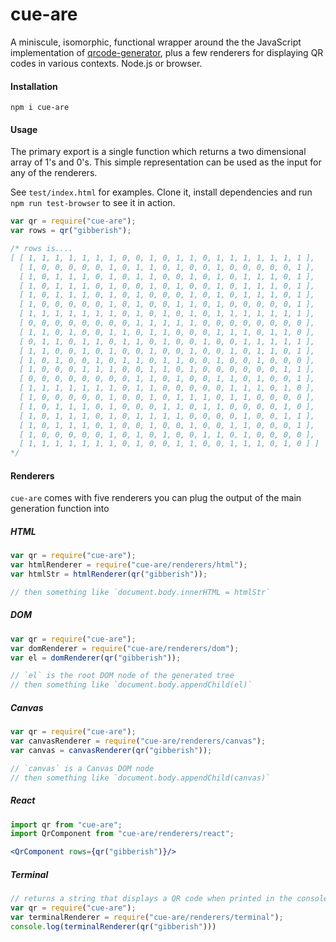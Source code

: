 # cue-are

A miniscule, isomorphic, functional wrapper around the the JavaScript implementation of [qrcode-generator](https://github.com/kazuhikoarase/), plus a few renderers for displaying QR codes in various contexts. Node.js or browser.

#### Installation

```npm i cue-are```

#### Usage

The primary export is a single function which returns a two dimensional array of 1's and 0's. This simple representation can be used as the input for any of the renderers.

See `test/index.html` for examples. Clone it, install dependencies and run `npm run test-browser` to see it in action.

```js
var qr = require("cue-are");
var rows = qr("gibberish");

/* rows is....
[ [ 1, 1, 1, 1, 1, 1, 1, 0, 0, 1, 0, 1, 1, 0, 1, 1, 1, 1, 1, 1, 1 ],
  [ 1, 0, 0, 0, 0, 0, 1, 0, 1, 1, 0, 1, 0, 0, 1, 0, 0, 0, 0, 0, 1 ],
  [ 1, 0, 1, 1, 1, 0, 1, 0, 1, 1, 0, 0, 1, 0, 1, 0, 1, 1, 1, 0, 1 ],
  [ 1, 0, 1, 1, 1, 0, 1, 0, 0, 1, 0, 1, 0, 0, 1, 0, 1, 1, 1, 0, 1 ],
  [ 1, 0, 1, 1, 1, 0, 1, 0, 1, 0, 0, 0, 1, 0, 1, 0, 1, 1, 1, 0, 1 ],
  [ 1, 0, 0, 0, 0, 0, 1, 0, 1, 0, 0, 1, 1, 0, 1, 0, 0, 0, 0, 0, 1 ],
  [ 1, 1, 1, 1, 1, 1, 1, 0, 1, 0, 1, 0, 1, 0, 1, 1, 1, 1, 1, 1, 1 ],
  [ 0, 0, 0, 0, 0, 0, 0, 0, 1, 1, 1, 1, 1, 0, 0, 0, 0, 0, 0, 0, 0 ],
  [ 1, 1, 0, 1, 0, 0, 1, 1, 0, 1, 1, 0, 0, 0, 1, 1, 1, 0, 1, 1, 0 ],
  [ 0, 1, 1, 0, 1, 1, 0, 1, 1, 0, 1, 0, 0, 1, 0, 0, 1, 1, 1, 1, 1 ],
  [ 1, 1, 0, 0, 1, 0, 1, 0, 0, 1, 0, 0, 1, 0, 0, 1, 0, 1, 1, 0, 1 ],
  [ 1, 0, 1, 0, 0, 1, 0, 1, 1, 0, 1, 1, 0, 0, 1, 0, 0, 1, 0, 0, 0 ],
  [ 1, 0, 0, 0, 1, 1, 1, 0, 0, 1, 1, 0, 1, 0, 0, 0, 0, 0, 0, 1, 1 ],
  [ 0, 0, 0, 0, 0, 0, 0, 0, 1, 1, 0, 1, 0, 0, 1, 1, 0, 1, 0, 0, 1 ],
  [ 1, 1, 1, 1, 1, 1, 1, 0, 1, 1, 0, 0, 0, 0, 0, 1, 1, 1, 0, 1, 0 ],
  [ 1, 0, 0, 0, 0, 0, 1, 0, 0, 1, 0, 1, 1, 1, 0, 1, 1, 0, 0, 0, 0 ],
  [ 1, 0, 1, 1, 1, 0, 1, 0, 0, 0, 1, 1, 0, 1, 1, 0, 0, 0, 0, 1, 0 ],
  [ 1, 0, 1, 1, 1, 0, 1, 0, 1, 1, 1, 1, 0, 0, 0, 0, 1, 0, 0, 1, 1 ],
  [ 1, 0, 1, 1, 1, 0, 1, 0, 0, 1, 0, 0, 1, 0, 0, 1, 1, 0, 0, 0, 1 ],
  [ 1, 0, 0, 0, 0, 0, 1, 0, 1, 0, 1, 0, 0, 1, 1, 0, 1, 0, 0, 0, 0 ],
  [ 1, 1, 1, 1, 1, 1, 1, 0, 1, 0, 0, 1, 1, 0, 0, 1, 1, 1, 0, 1, 0 ] ]
*/
```

#### Renderers

`cue-are` comes with five renderers you can plug the output of the main generation function into


##### HTML

```js
var qr = require("cue-are");
var htmlRenderer = require("cue-are/renderers/html");
var htmlStr = htmlRenderer(qr("gibberish"));

// then something like `document.body.innerHTML = htmlStr`
```

##### DOM

```js
var qr = require("cue-are");
var domRenderer = require("cue-are/renderers/dom");
var el = domRenderer(qr("gibberish"));

// `el` is the root DOM node of the generated tree
// then something like `document.body.appendChild(el)`
```

##### Canvas

```js
var qr = require("cue-are");
var canvasRenderer = require("cue-are/renderers/canvas");
var canvas = canvasRenderer(qr("gibberish"));

// `canvas` is a Canvas DOM node
// then something like `document.body.appendChild(canvas)`
```

##### React
```jsx
import qr from "cue-are";
import QrComponent from "cue-are/renderers/react";

<QrComponent rows={qr("gibberish")}/>
```

##### Terminal
```js
// returns a string that displays a QR code when printed in the console
var qr = require("cue-are");
var terminalRenderer = require("cue-are/renderers/terminal");
console.log(terminalRenderer(qr("gibberish")))
```
